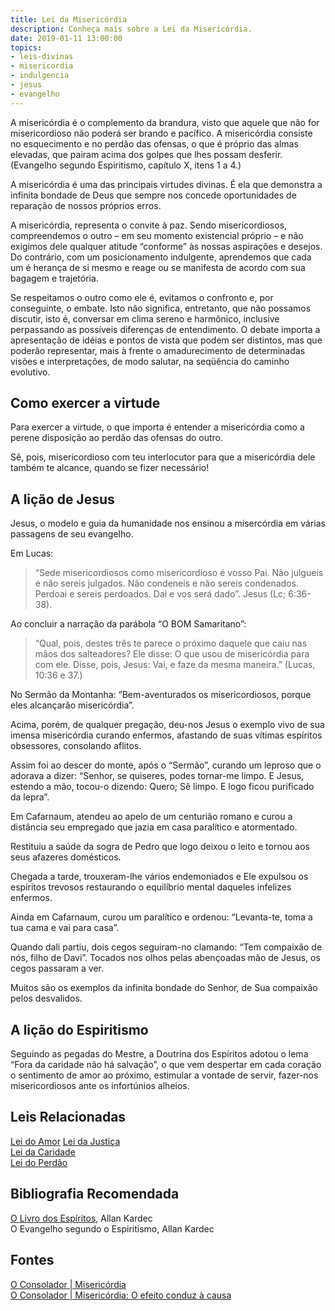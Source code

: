 ```yaml
---
title: Lei da Misericórdia
description: Conheça mais sobre a Lei da Misericórdia.
date: 2019-01-11 13:00:00
topics: 
- leis-divinas
- misericordia
- indulgencia
- jesus
- evangelho
---
```


A misericórdia é o complemento da brandura, visto que aquele que não for
misericordioso não poderá ser brando e pacífico. A misericórdia consiste no
esquecimento e no perdão das ofensas, o que é próprio das almas elevadas, que
pairam acima dos golpes que lhes possam desferir. (Evangelho segundo
Espiritismo, capítulo X, itens 1 a 4.)

A misericórdia é uma das principais virtudes divinas. É ela que demonstra a
infinita bondade de Deus que sempre nos concede oportunidades de reparação de
nossos próprios erros.

A misericórdia, representa o convite à paz. Sendo misericordiosos, compreendemos
o outro – em seu momento existencial próprio – e não exigimos dele qualquer
atitude “conforme” às nossas aspirações e desejos. Do contrário, com um
posicionamento indulgente, aprendemos que cada um é herança de si mesmo e reage
ou se manifesta de acordo com sua bagagem e trajetória.

Se respeitamos o outro como ele é, evitamos o confronto e, por conseguinte, o
embate. Isto não significa, entretanto, que não possamos discutir, isto é,
conversar em clima sereno e harmônico, inclusive perpassando as possíveis
diferenças de entendimento. O debate importa a apresentação de idéias e pontos
de vista que podem ser distintos, mas que poderão representar,
mais à frente o amadurecimento de determinadas visões e interpretações, de modo
salutar, na seqüência do caminho evolutivo.

## Como exercer a virtude
Para exercer a virtude, o que importa é entender a misericórdia como a perene
disposição ao perdão das ofensas do outro.

Sê, pois, misericordioso com teu interlocutor para que a misericórdia dele
também te alcance, quando se fizer necessário!

## A lição de Jesus
Jesus, o modelo e guia da humanidade nos ensinou a misercórdia em várias
passagens de seu evangelho.

Em Lucas:

> “Sede misericordiosos como misericordioso é vosso Pai. Não julgueis e não sereis
julgados. Não condeneis e não sereis condenados. Perdoai e sereis perdoados. Dai
e vos será dado”. Jesus (Lc; 6:36-38).

Ao concluir a narração da parábola “O BOM Samaritano”:

> “Qual, pois, destes três te parece o próximo daquele que caiu nas mãos dos
salteadores? Ele disse: O que usou de misericórdia para com ele. Disse, pois,
Jesus: Vai, e faze da mesma maneira.” (Lucas, 10:36 e 37.)

No Sermão da Montanha: “Bem-aventurados os misericordiosos, porque eles
alcançarão misericórdia”.

Acima, porém, de qualquer pregação, deu-nos Jesus o exemplo vivo de sua imensa
misericórdia curando enfermos, afastando de suas vítimas espíritos obsessores,
consolando aflitos.

Assim foi ao descer do monte, após o “Sermão”, curando um leproso que o adorava
a dizer: “Senhor, se quiseres, podes tornar-me limpo. E Jesus, estendo a mão,
tocou-o dizendo: Quero; Sê limpo. E logo ficou purificado da lepra”.

Em Cafarnaum, atendeu ao apelo de um centurião romano e curou a distância seu
empregado que jazia em casa paralítico e atormentado.

Restituiu a saúde da sogra de Pedro que logo deixou o leito e tornou aos seus
afazeres domésticos.

Chegada a tarde, trouxeram-lhe vários endemoniados e Ele expulsou os espíritos
trevosos restaurando o equilíbrio mental daqueles infelizes enfermos.

Ainda em Cafarnaum, curou um paralítico e ordenou: “Levanta-te, toma a tua cama
e vai para casa”.

Quando dali partiu, dois cegos seguiram-no clamando: “Tem compaixão de nós,
filho de Davi”. Tocados nos olhos pelas abençoadas mão de Jesus, os cegos
passaram a ver.

Muitos são os exemplos da infinita bondade do Senhor, de Sua compaixão pelos
desvalidos.

## A lição do Espiritismo
Seguindo as pegadas do Mestre, a Doutrina dos Espíritos adotou o lema “Fora da
caridade não há salvação”, o que vem despertar em cada coração o sentimento de
amor ao próximo, estimular a vontade de servir, fazer-nos misericordiosos ante
os infortúnios alheios.

## Leis Relacionadas
[Lei do Amor](../amor) 
[Lei da Justiça](../justica)  
[Lei da Caridade](../caridade)  
[Lei do Perdão](../perdao)  

## Bibliografia Recomendada
[O Livro dos Espíritos](/livros/livro-dos-espiritos), Allan Kardec  
O Evangelho segundo o Espiritismo, Allan Kardec  

## Fontes
[O Consolador | Misericórdia](http://www.oconsolador.com.br/ano10/509/ca3.html)  
[O Consolador | Misericórdia: O efeito conduz à causa](http://www.oconsolador.com.br/26/marcelo_henrique_pereira.html)

